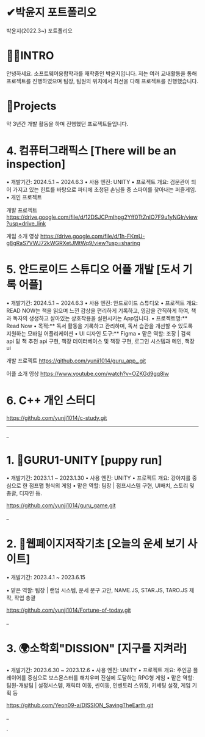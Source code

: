 # ✔박윤지 포트폴리오
박윤지(2022.3~) 포트폴리오

# 🙋‍♀️INTRO
안녕하세요. 소프트웨어융합학과를 재학중인 박윤지입니다.
저는 여러 교내활동을 통해 프로젝트를 진행하였으며
팀장, 팀원의 위치에서 최선을 다해 프로젝트를 진행했습니다. 

# 📝Projects

약 3년간 개발 활동을 하며 진행했던 프로젝트들입니다.


# 4. 컴퓨터그래픽스 [There will be an inspection]
• 개발기간: 2024.5.1 ~ 2024.6.3
• 사용 엔진: UNITY
• 프로젝트 개요: 검문관이 되어 가지고 있는 힌트를 바탕으로 파티에 초청된 손님들 중 스파이를 찾아내는 퍼즐게임. 
• 개인 프로젝트

개발 프로젝트
https://drive.google.com/file/d/12DSJCPmIhpg2Yff0TtZnIO7F9u1yNGIr/view?usp=drive_link

게임 소개 영상
https://drive.google.com/file/d/1h-FKmU-g8gRaS7VWJ72kWGRXetJMtWq9/view?usp=sharing



# 5. 안드로이드 스튜디오 어플 개발 [도서 기록 어플]
• 개발기간: 2024.5.1 ~ 2024.6.3
• 사용 엔진: 안드로이드 스튜디오
• 프로젝트 개요: READ NOW는 책을 읽으며 느낀 감상을 편리하게 기록하고, 영감을 간직하게 하여, 책과 독자의 생생하고 살아있는 상호작용을 실현시키는 App입니다.
• 프로젝트명:** Read Now
• 목적:** 독서 활동을 기록하고 관리하며, 독서 습관을 개선할 수 있도록 지원하는 모바일 어플리케이션
• UI 디자인 도구:** Figma
• 맡은 역할: 조장 | 검색 api 밑 책 추천 api 구현, 책장 데이터베이스 및 책장 구현, 로그인 시스템과 메인, 책장 ui

개발 프로젝트
https://github.com/yunji1014/guru_app_.git

어플 소개 영상
https://www.youtube.com/watch?v=OZKGd9gq8lw

# 6. C++ 개인 스터디
https://github.com/yunji1014/c-study.git



--------------------------------------------------------------------------------------------

_
# 1. 🐶GURU1-UNITY [puppy run]

• 개발기간: 2023.1.1 ~ 2023.1.30
• 사용 엔진: UNITY
• 프로젝트 개요: 강아지를 중심으로 한 점프맵 형식의 게임
• 맡은 역할: 팀장 | 점프시스템 구현, UI배치, 스토리 및 총괄, 디자인 등.

https://github.com/yunji1014/guru_game.git





_
# 2. 🔮웹페이지저작기초 [오늘의 운세 보기 사이트]

• 개발기간: 2023.4.1 ~ 2023.6.15

• 맡은 역할: 팀장 | 랜덤 시스템, 운세 문구 고안, NAME.JS, STAR.JS, TARO.JS 제작, 작업 총괄

https://github.com/yunji1014/Fortune-of-today.git





_
# 3. 🌍소학회"DISSION" [지구를 지켜라]

• 개발기간: 2023.6.30 ~ 2023.12.6
• 사용 엔진: UNITY
• 프로젝트 개요: 주인공 플레이어를 중심으로 보스몬스터를 해치우며 진실에 도달하는 RPG형 게임
• 맡은 역할: 팀원-개발팀 | 설정시스템, 캐릭터 이동, 씬이동, 인벤토리 스위칭, 키세팅 설정, 게임 기획 등

https://github.com/Yeon09-a/DISSION_SavingTheEarth.git





_






.

